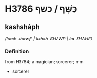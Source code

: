 # H3786 כַּשָּׁף / כשף

## kashshâph

_(kash-shawf' | kahsh-SHAWP | ka-SHAHF)_

### Definition

from H3784; a magician; sorcerer; n-m

- sorcerer
